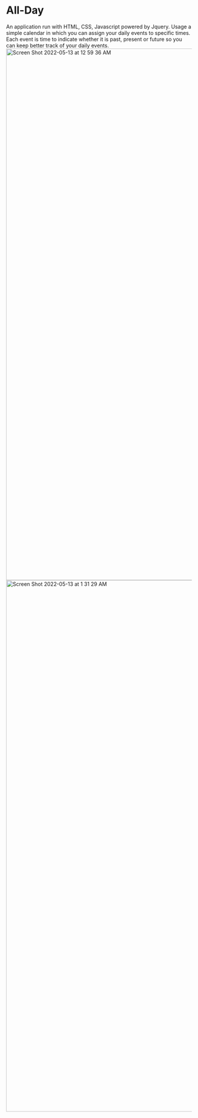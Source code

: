 # All-Day

An application run with HTML, CSS, Javascript powered by Jquery. Usage a simple calendar in which you can assign your daily events to specific times. Each event is time to indicate whether it is past, present or future so you can keep better track of your daily events.<img width="1440" alt="Screen Shot 2022-05-13 at 12 59 36 AM" src="https://user-images.githubusercontent.com/95262020/168238349-ae617390-88dd-4165-ac0c-94326b4628f4.png">
<img width="1440" alt="Screen Shot 2022-05-13 at 1 31 29 AM" src="https://user-images.githubusercontent.com/95262020/168243965-aedc2881-8392-4e20-af1c-a875f1b37191.png">

